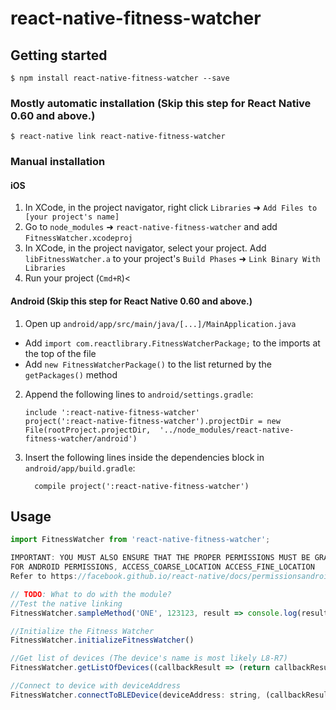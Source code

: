# react-native-fitness-watcher

## Getting started

`$ npm install react-native-fitness-watcher --save`

### Mostly automatic installation (Skip this step for React Native 0.60 and above.)
`$ react-native link react-native-fitness-watcher`

### Manual installation


#### iOS

1. In XCode, in the project navigator, right click `Libraries` ➜ `Add Files to [your project's name]`
2. Go to `node_modules` ➜ `react-native-fitness-watcher` and add `FitnessWatcher.xcodeproj`
3. In XCode, in the project navigator, select your project. Add `libFitnessWatcher.a` to your project's `Build Phases` ➜ `Link Binary With Libraries`
4. Run your project (`Cmd+R`)<

#### Android (Skip this step for React Native 0.60 and above.)

1. Open up `android/app/src/main/java/[...]/MainApplication.java`
  - Add `import com.reactlibrary.FitnessWatcherPackage;` to the imports at the top of the file
  - Add `new FitnessWatcherPackage()` to the list returned by the `getPackages()` method
2. Append the following lines to `android/settings.gradle`:
  	```
  	include ':react-native-fitness-watcher'
  	project(':react-native-fitness-watcher').projectDir = new File(rootProject.projectDir, 	'../node_modules/react-native-fitness-watcher/android')
  	```
3. Insert the following lines inside the dependencies block in `android/app/build.gradle`:
  	```
      compile project(':react-native-fitness-watcher')
  	```


## Usage
```javascript
import FitnessWatcher from 'react-native-fitness-watcher';

IMPORTANT: YOU MUST ALSO ENSURE THAT THE PROPER PERMISSIONS MUST BE GRANTED FOR THE MODULE TO WORK.
FOR ANDROID PERMISSIONS, ACCESS_COARSE_LOCATION ACCESS_FINE_LOCATION
Refer to https://facebook.github.io/react-native/docs/permissionsandroid on how to prompt user for permissions.

// TODO: What to do with the module?
//Test the native linking
FitnessWatcher.sampleMethod('ONE', 123123, result => console.log(result));

//Initialize the Fitness Watcher
FitnessWatcher.initializeFitnessWatcher()

//Get list of devices (The device's name is most likely L8-R7)
FitnessWatcher.getListOfDevices((callbackResult => (return callbackResult)))

//Connect to device with deviceAddress
FitnessWatcher.connectToBLEDevice(deviceAddress: string, (callbackResult => (return callbackResult)))
```
